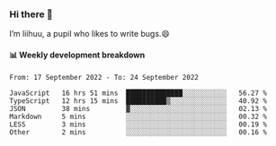 ### Hi there 👋
I’m liihuu, a pupil who likes to write bugs.😄


#### 📊 Weekly development breakdown
<!--START_SECTION:waka-->

```text
From: 17 September 2022 - To: 24 September 2022

JavaScript   16 hrs 51 mins  ██████████████░░░░░░░░░░░   56.27 %
TypeScript   12 hrs 15 mins  ██████████▒░░░░░░░░░░░░░░   40.92 %
JSON         38 mins         ▓░░░░░░░░░░░░░░░░░░░░░░░░   02.13 %
Markdown     5 mins          ░░░░░░░░░░░░░░░░░░░░░░░░░   00.32 %
LESS         3 mins          ░░░░░░░░░░░░░░░░░░░░░░░░░   00.19 %
Other        2 mins          ░░░░░░░░░░░░░░░░░░░░░░░░░   00.16 %
```

<!--END_SECTION:waka-->

<!--
**liihuu/liihuu** is a ✨ _special_ ✨ repository because its `README.md` (this file) appears on your GitHub profile.

Here are some ideas to get you started:

- 🔭 I’m currently working on ...
- 🌱 I’m currently learning ...
- 👯 I’m looking to collaborate on ...
- 🤔 I’m looking for help with ...
- 💬 Ask me about ...
- 📫 How to reach me: ...
- 😄 Pronouns: ...
- ⚡ Fun fact: ...
-->
